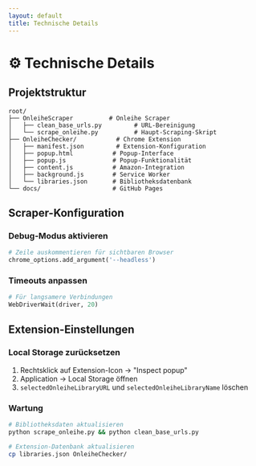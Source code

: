 ```yaml
---
layout: default
title: Technische Details
---
```


# ⚙️ Technische Details

## Projektstruktur

```
root/
├── OnleiheScraper          # Onleihe Scraper
│   ├── clean_base_urls.py         # URL-Bereinigung
│   └── scrape_onleihe.py          # Haupt-Scraping-Skript
├── OnleiheChecker/           # Chrome Extension
│   ├── manifest.json         # Extension-Konfiguration
│   ├── popup.html           # Popup-Interface
│   ├── popup.js             # Popup-Funktionalität
│   ├── content.js           # Amazon-Integration
│   ├── background.js        # Service Worker
│   └── libraries.json       # Bibliotheksdatenbank
└── docs/                    # GitHub Pages
```

## Scraper-Konfiguration

### Debug-Modus aktivieren
```python
# Zeile auskommentieren für sichtbaren Browser
chrome_options.add_argument('--headless')
```

### Timeouts anpassen
```python
# Für langsamere Verbindungen
WebDriverWait(driver, 20)
```

## Extension-Einstellungen

### Local Storage zurücksetzen
1. Rechtsklick auf Extension-Icon → "Inspect popup"
2. Application → Local Storage öffnen
3. `selectedOnleiheLibraryURL` und `selectedOnleiheLibraryName` löschen

### Wartung

```bash
# Bibliotheksdaten aktualisieren
python scrape_onleihe.py && python clean_base_urls.py

# Extension-Datenbank aktualisieren
cp libraries.json OnleiheChecker/
```
